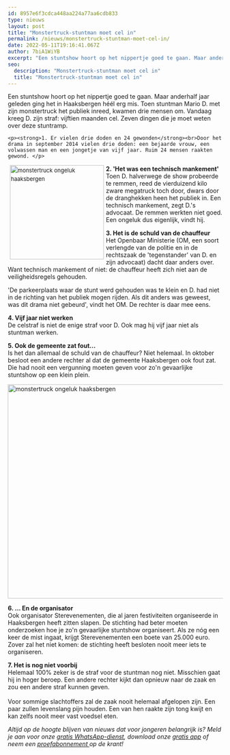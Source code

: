 ```yaml
---
id: 8957e6f3cdca448aa224a77aa6cdb833
type: nieuws
layout: post
title: "Monstertruck-stuntman moet cel in"
permalink: /nieuws/monstertruck-stuntman-moet-cel-in/
date: 2022-05-11T19:16:41.067Z
author: 7biA1WiYB
excerpt: "Een stuntshow hoort op het nippertje goed te gaan. Maar anderhalf jaar geleden ging het in Haaksbergen héél erg mis. Toen stuntman Mario D. met zijn monstertruck het publiek inreed, kwamen drie mensen om. Vandaag kreeg D. zijn straf: vijftien maanden cel. Zeven dingen die je moet weten over deze stuntramp.   "
seo:
  description: "Monstertruck-stuntman moet cel in"
  title: "Monstertruck-stuntman moet cel in"
---
```

Een stuntshow hoort op het nippertje goed te gaan. Maar anderhalf jaar geleden ging het in Haaksbergen héél erg mis. Toen stuntman Mario D. met zijn monstertruck het publiek inreed, kwamen drie mensen om. Vandaag kreeg D. zijn straf: vijftien maanden cel. Zeven dingen die je moet weten over deze stuntramp.   

    <p><strong>1. Er vielen drie doden en 24 gewonden</strong><br>Door het drama in september 2014 vielen drie doden: een bejaarde vrouw, een volwassen man en een jongetje van vijf jaar. Ruim 24 mensen raakten gewond. </p>
<p><div class="media media-element-container media-teaser media-float-left"><div id="file-17811" class="file file-image file-image-jpeg">

        
  
  <div class="content">
    <a href="/files/monstertruck-3jpg"><img alt="monstertruck ongeluk haaksbergen" title="Foto: ANP" height="220" width="220" style="margin-right: 5px; margin-left: 5px; font-size: 13.008px; line-height: 20.0063px; float: left;" class="media-element file-teaser" src="https://7dagen.netlify.app/sites/default/files/styles/medium/public/monstertruck%203.jpg?itok=WA6WFibb"></a>  </div>

  
</div>
</div>
<p><strong>2. 'Het was een technisch mankement'</strong><br>Toen D. halverwege de show probeerde te remmen, reed de vierduizend kilo zware megatruck toch door, dwars door de dranghekken heen het publiek in. Een technisch mankement, zegt D.'s advocaat. De remmen werkten niet goed. Een ongeluk dus eigenlijk, vindt hij. </p>
<p><strong>3. Het is de schuld van de chauffeur</strong><br>Het Openbaar Ministerie (OM, een soort verlengde van de politie en in de rechtszaak de 'tegenstander' van D. en zijn advocaat) dacht daar anders over. Want technisch mankement of niet: de chauffeur heeft zich niet aan de veiligheidsregels gehouden.</p>
<p>'De parkeerplaats waar de stunt werd gehouden was te klein en D. had niet in de richting van het publiek mogen rijden. Als dit anders was geweest, was dit drama niet gebeurd', vindt het OM. De rechter is daar mee eens.</p>
<p><strong>4. Vijf jaar niet werken</strong><br>De celstraf is niet de enige straf voor D. Ook mag hij vijf jaar niet als stuntman werken.</p>
<p><strong>5. Ook de gemeente zat fout...</strong><br>Is het dan allemaal de schuld van de chauffeur? Niet helemaal. In oktober besloot een andere rechter al dat de gemeente Haaksbergen ook fout zat. Die had nooit een vergunning moeten geven voor zo'n gevaarlijke stuntshow op een klein plein. </p>
<p><div class="media media-element-container media-default"><div id="file-17812" class="file file-image file-image-jpeg">

        
  
  <div class="content">
    <img alt="monstertruck ongeluk haaksbergen" title="Foto: ANP" height="500" width="850" class="media-element file-default" src="https://7dagen.netlify.app/sites/default/files/monstertruck%201.jpg">  </div>

  
</div>
</div>
<p><strong>6. ... En de organisator</strong><br>Ook organisator Sterevenementen, die al jaren festiviteiten organiseerde in Haaksbergen heeft zitten slapen. De stichting had beter moeten onderzoeken hoe je zo'n gevaarlijke stuntshow organiseert. Als ze nóg een keer de mist ingaat, krijgt Sterevenementen een boete van 25.000 euro. Zover zal het niet komen: de stichting heeft besloten nooit meer iets te organiseren.</p>
<p><strong>7. Het is nog niet voorbij</strong><br>Helemaal 100% zeker is de straf voor de stuntman nog niet. Misschien gaat hij in hoger beroep. Een andere rechter kijkt dan opnieuw naar de zaak en zou een andere straf kunnen geven.<br><br>Voor sommige slachtoffers zal de zaak nooit helemaal afgelopen zijn. Een paar zullen levenslang pijn houden. Een van hen raakte zijn tong kwijt en kan zelfs nooit meer vast voedsel eten.</p>
<p><em>Altijd op de hoogte blijven van nieuws dat voor jongeren belangrijk is? Meld je aan voor onze <a href="https://7dagen.netlify.app/whatsapp">gratis WhatsApp-dienst</a>, download onze <a href="https://7dagen.netlify.app/app">gratis app</a> of neem een <a href="https://7dagen.netlify.app/abonnement">proefabonnement </a>op de krant!</em></p>  

